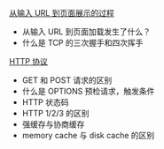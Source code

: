 [从输入 URL 到页面展示的过程](./从输入URL到页面展示的过程.md)

- 从输入 URL 到页面加载发生了什么？
- 什么是 TCP 的三次握手和四次挥手

[HTTP 协议](./HTTP协议.md)

- GET 和 POST 请求的区别
- 什么是 OPTIONS 预检请求，触发条件
- HTTP 状态码
- HTTP 1/2/3 的区别
- 强缓存与协商缓存
- memory cache 与 disk cache 的区别
